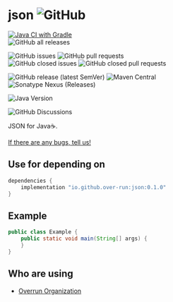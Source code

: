 # json ![GitHub](https://img.shields.io/github/license/Over-run/json)

[![Java CI with Gradle](https://github.com/Over-Run/json/actions/workflows/gradle.yml/badge.svg?event=push)](https://github.com/Over-Run/json/actions/workflows/gradle.yml)  
![GitHub all releases](https://img.shields.io/github/downloads/Over-Run/json/total)

![GitHub issues](https://img.shields.io/github/issues/Over-Run/json)
![GitHub pull requests](https://img.shields.io/github/issues-pr/Over-Run/json)  
![GitHub closed issues](https://img.shields.io/github/issues-closed/Over-Run/json)
![GitHub closed pull requests](https://img.shields.io/github/issues-pr-closed/Over-Run/json)

![GitHub release (latest SemVer)](https://img.shields.io/github/v/release/Over-Run/json)
![Maven Central](https://img.shields.io/maven-central/v/io.github.over-run/json)
![Sonatype Nexus (Releases)](https://img.shields.io/nexus/r/io.github.over-run/json?server=https%3A%2F%2Fs01.oss.sonatype.org)

![Java Version](https://img.shields.io/badge/Java%20Version-11-red)

![GitHub Discussions](https://img.shields.io/github/discussions/Over-Run/json)

JSON for Java:coffee:.

[If there are any bugs, tell us!](https://github.com/Over-Run/json/issues/new)

## Use for depending on

```groovy
dependencies {
    implementation "io.github.over-run:json:0.1.0"
}
```

## Example

```java
public class Example {
    public static void main(String[] args) {
    }
}
```

## Who are using

- [Overrun Organization](https://github.com/Over-Run/)
